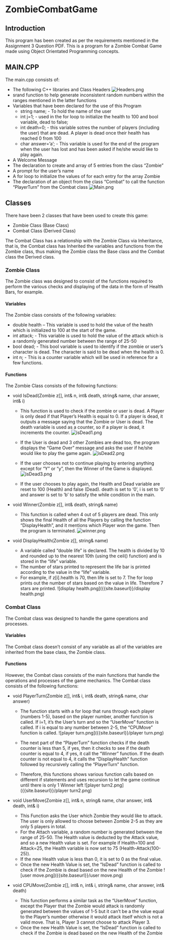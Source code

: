 # ZombieCombatGame

## Introduction
This program has been created as per the requirements mentioned in the Assignment 3 Question PDF. This is a program for a Zombie Combat Game made using Object Orientated Programming concepts.

## MAIN.CPP
The main.cpp consists of:
- The following C++ libraries and Class Headers
![Headers.png]({{site.baseurl}}/Headers.png)
- srand function to help generate inconsistent random numbers within the ranges mentioned in the latter functions
- Variables that have been declared for the use of this Program
	- string name; - To hold the name of the user
	- int j=1; - used in the for loop to initialize the health to 100 and bool variable, dead to false;
	- int death=0; - this variable sotres the number of players (including the user) that are dead. A player is dead once their health has reached 0 from 100
	- char answer=’a’; - This variable is used for the end of the program when the user has lost and has been asked if he/she would like to play again.
- A Welcome Message
- The declaration to create and array of 5 entries from the class “Zombie”
- A prompt for the user’s name
- A for loop to initialize the values of for each entry for the array Zombie
- The declaration of an object from the class “Combat” to call the function “PlayerTurn” from the Combat class
![Main.png]({{site.baseurl}}/Main.png)

## Classes
There have been 2 classes that have been used to create this game:
- Zombie Class (Base Class)
- Combat Class (Derived Class)

The Combat Class has a relationship with the Zombie Class via Inheritance, that is, the Combat class has Inherited the variables and functions from the Zombie class, thus making the Zombie class the Base class and the Combat class the Derived class.

### Zombie Class
The Zombie class was designed to consist of the functions required to perform the various checks and displaying of the data in the form of Health Bars, for example.

#### Variables
The Zombie class consists of the following variables:
- double health – This variable is used to hold the value of the health which is initialized to 100 at the start of the game.
- int attack; - This variable is used to hold the value of the attack which is a randomly generated number between the range of 25-50 
- bool dead; - This bool variable is used to identify if the zombie or user’s character is dead. The character is said to be dead when the health is 0.
- int n; - This is a counter variable which will be used in reference for a few functions.

#### Functions
The Zombie Class consists of the following functions:
- void IsDead(Zombie z[], int& n, int& death, string& name, char answer, int& i)
	- This function is used to check if the zombie or user is dead. A Player is only dead if that Player’s Health is equal to 0. If a player is dead, it outputs a message saying that the Zombie or User is dead. The death variable is used as a counter, so if a player is dead, it increments the counter.
![isDead1.png]({{site.baseurl}}/isDead1.png)

	- If the User is dead and 3 other Zombies are dead too, the program displays the “Game Over” message and asks the user if he/she would like to play the game again.
![isDead2.png]({{site.baseurl}}/isDead2.png)

	- If the user chooses not to continue playing by entering anything except for “Y” or “y”, then the Winner of the Game is displayed.
![isDead3.png]({{site.baseurl}}/isDead3.png)

	- If the user chooses to play again, the Health and Dead variable are reset to 100 (Health) and false (Dead). death is set to ‘0’, i is set to ‘0’ and answer is set to ‘b’ to satisfy the while condition in the main.

- void Winner(Zombie z[], int& death, string& name)
	- This function is called when 4 out of 5 players are dead. This only shows the final Health of all the Players by calling the function “DisplayHealth”, and it mentions which Player won the game. Then the program is terminated.
![winner.png]({{site.baseurl}}/winner.png)

- void DisplayHealth(Zombie z[], string& name)
	- A variable called “double life” is declared. The health is divided by 10 and rounded up to the nearest 10th (using the ceil() function) and is stored in the “life” variable.
	- The number of stars printed to represent the life bar is printed according to the value in the “life” variable.
	- For example, if z[i].health is 70, then life is set to 7. The for loop prints out the number of stars based on the value in life. Therefore 7 stars are printed.
![display health.png]({{site.baseurl}}/display health.png)

### Combat Class
The Combat class was designed to handle the game operations and processes.

#### Variables
The Combat class doesn’t consist of any variable as all of the variables are inherited from the base class, the Zombie class.

#### Functions
However, the Combat class consists of the main functions that handle the operations and processes of the game mechanics. The Combat class consists of the following functions:
- void PlayerTurn(Zombie z[], int& i, int& death, string& name, char answer)
	- The function starts with a for loop that runs through each player (numbers 1-5), based on the player number, another function is called. If i=1, it’s the User’s turn and so the “UserMove” function is called. If i is equal to any number between 2-5, the “CPUMove” function is called.
![player turn.png]({{site.baseurl}}/player turn.png)

	- The next part of the “PlayerTurn” function checks if the death counter is less than 5, if yes, then it checks to see if the death counter is equal to 4, if yes, it call the “Winner” function. If the death counter is not equal to 4, it calls the “DisplayHealth” function followed by recursively calling the “PlayerTurn” function.
	- Therefore, this functions shows various function calls based on different if statements and uses recursion to let the game continue until there is only 1 Winner left
![player turn2.png]({{site.baseurl}}/player turn2.png)

- void UserMove(Zombie z[], int& n, string& name, char answer, int& death, int& i)
	- This Function asks the User which Zombie they would like to attack. The user is only allowed to choose between Zombie 2-5 as they are only 5 players in total.
	- For the Attach variable, a random number is generated between the range of 25-50. The Health value is deducted by the Attack value, and so a new Health value is set. For example if Health=100 and Attack=25, the Health variable is now set to 75 (Health-Attack(100-25)).
	- If the new Health value is less than 0, it is set to 0 as the final value.
	- Once the new Health Value is set, the “IsDead” function is called to check if the Zombie is dead based on the new Health of the Zombie
![user move.png]({{site.baseurl}}/user move.png)

- void CPUMove(Zombie z[], int& n, int& i, string& name, char answer, int& death)
	- This function performs a similar task as the “UserMove” function, except the Player that the Zombie would attack is randomly generated between the values of 1-5 but it can’t be a the value equal to the Player’s number otherwise it would attack itself which is not a valid move. That is, Player 3 cannot choose to attack Player 3.
	- Once the new Health Value is set, the “IsDead” function is called to check if the Zombie is dead based on the new Health of the Zombie














